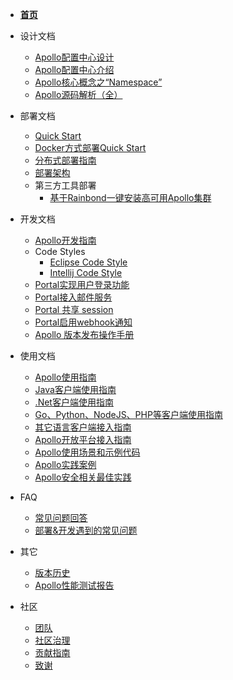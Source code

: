 - [**首页**](zh/README.md)

- 设计文档
  - [Apollo配置中心设计](zh/design/apollo-design.md)
  - [Apollo配置中心介绍](zh/design/apollo-introduction.md)
  - [Apollo核心概念之“Namespace”](zh/design/apollo-core-concept-namespace.md)
  - [Apollo源码解析（全）](http://www.iocoder.cn/categories/Apollo/)

- 部署文档
  - [Quick Start](zh/deployment/quick-start.md)
  - [Docker方式部署Quick Start](zh/deployment/quick-start-docker.md)
  - [分布式部署指南](zh/deployment/distributed-deployment-guide.md)
  - [部署架构](zh/deployment/deployment-architecture.md)
  - 第三方工具部署
    - [基于Rainbond一键安装高可用Apollo集群](zh/deployment/third-party-tool-rainbond.md)
  

- 开发文档
  - [Apollo开发指南](zh/development/apollo-development-guide.md)
  - Code Styles
    - [Eclipse Code Style](https://github.com/apolloconfig/apollo/blob/master/apollo-buildtools/style/eclipse-java-google-style.xml)
    - [Intellij Code Style](https://github.com/apolloconfig/apollo/blob/master/apollo-buildtools/style/intellij-java-google-style.xml)
  - [Portal实现用户登录功能](zh/development/portal-how-to-implement-user-login-function.md)
  - [Portal接入邮件服务](zh/development/portal-how-to-enable-email-service.md)
  - [Portal 共享 session](zh/development/portal-how-to-enable-session-store.md)
  - [Portal启用webhook通知](zh/development/portal-how-to-enable-webhook-notification.md)
  - [Apollo 版本发布操作手册](zh/development/apollo-release-guide.md)

- 使用文档
  - [Apollo使用指南](zh/usage/apollo-user-guide.md)
  - [Java客户端使用指南](zh/usage/java-sdk-user-guide.md)
  - [.Net客户端使用指南](zh/usage/dotnet-sdk-user-guide.md)
  - [Go、Python、NodeJS、PHP等客户端使用指南](zh/usage/third-party-sdks-user-guide.md)
  - [其它语言客户端接入指南](zh/usage/other-language-client-user-guide.md)
  - [Apollo开放平台接入指南](zh/usage/apollo-open-api-platform.md)
  - [Apollo使用场景和示例代码](https://github.com/ctripcorp/apollo-use-cases)
  - [Apollo实践案例](zh/usage/apollo-user-practices.md)
  - [Apollo安全相关最佳实践](zh/usage/apollo-user-guide?id=_71-%e5%ae%89%e5%85%a8%e7%9b%b8%e5%85%b3)

- FAQ
  - [常见问题回答](zh/faq/faq.md)
  - [部署&开发遇到的常见问题](zh/faq/common-issues-in-deployment-and-development-phase.md)

- 其它
   - [版本历史](https://github.com/apolloconfig/apollo/releases)
   - [Apollo性能测试报告](zh/misc/apollo-benchmark.md)

- 社区
  - [团队](zh/community/team.md)
  - [社区治理](zh/governance.md)
  - [贡献指南](zh/contributing.md)
  - [致谢](zh/community/thank-you.md)

